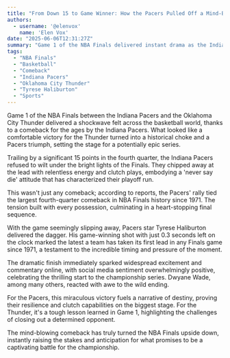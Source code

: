```yaml
---
title: "From Down 15 to Game Winner: How the Pacers Pulled Off a Mind-Blowing NBA Finals Comeback"
authors:
  - username: '@elenvox'
    name: 'Elen Vox'
date: "2025-06-06T12:31:27Z"
summary: "Game 1 of the NBA Finals delivered instant drama as the Indiana Pacers staged a historic 15-point fourth-quarter comeback, culminating in a last-second game-winning shot that left fans and analysts stunned and set a wild tone for the series."
tags:
  - "NBA Finals"
  - "Basketball"
  - "Comeback"
  - "Indiana Pacers"
  - "Oklahoma City Thunder"
  - "Tyrese Haliburton"
  - "Sports"
---
```


Game 1 of the NBA Finals between the Indiana Pacers and the Oklahoma City Thunder delivered a shockwave felt across the basketball world, thanks to a comeback for the ages by the Indiana Pacers. What looked like a comfortable victory for the Thunder turned into a historical choke and a Pacers triumph, setting the stage for a potentially epic series.

Trailing by a significant 15 points in the fourth quarter, the Indiana Pacers refused to wilt under the bright lights of the Finals. They chipped away at the lead with relentless energy and clutch plays, embodying a 'never say die' attitude that has characterized their playoff run.

This wasn't just any comeback; according to reports, the Pacers' rally tied the largest fourth-quarter comeback in NBA Finals history since 1971. The tension built with every possession, culminating in a heart-stopping final sequence.

With the game seemingly slipping away, Pacers star Tyrese Haliburton delivered the dagger. His game-winning shot with just 0.3 seconds left on the clock marked the latest a team has taken its first lead in any Finals game since 1971, a testament to the incredible timing and pressure of the moment.

The dramatic finish immediately sparked widespread excitement and commentary online, with social media sentiment overwhelmingly positive, celebrating the thrilling start to the championship series. Dwyane Wade, among many others, reacted with awe to the wild ending.

For the Pacers, this miraculous victory fuels a narrative of destiny, proving their resilience and clutch capabilities on the biggest stage. For the Thunder, it's a tough lesson learned in Game 1, highlighting the challenges of closing out a determined opponent.

The mind-blowing comeback has truly turned the NBA Finals upside down, instantly raising the stakes and anticipation for what promises to be a captivating battle for the championship.
